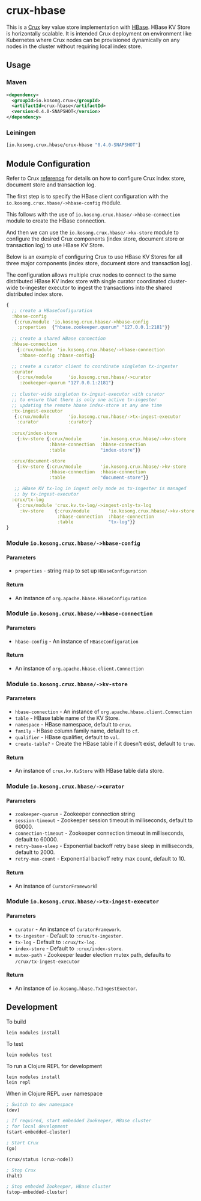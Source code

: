 # crux-hbase
This is a [Crux](https://opencrux.com) key value store implementation with
[HBase](https://hbase.apache.org). HBase KV Store is horizontally scalable.
It is intended Crux deployment on environment like Kubernetes where Crux
nodes can be provisioned dynamically on any nodes in the cluster without
requiring local index store.

## Usage

### Maven
```xml
<dependency>
  <groupId>io.kosong.crux</groupId>
  <artifactId>crux-hbase</artifactId>
  <version>0.4.0-SNAPSHOT</version>
</dependency>

```
### Leiningen
```clojure
[io.kosong.crux.hbase/crux-hbase "0.4.0-SNAPSHOT"]
```


## Module Configuration

Refer to Crux [reference](https://opencrux.com/reference/installation.html) for
details on how to configure Crux index store, document store and transaction log.

The first step is to specify the HBase client configuration with the
`io.kosong.crux.hbase/->hbase-config` module.

This follows with the use of
`io.kosong.crux.hbase/->hbase-connection` module to create the HBase connection.

And then we can use the `io.kosong.crux.hbase/->kv-store` module to configure
the desired Crux components (index store, document store or transaction log)
to use HBase KV Store.

Below is an example of configuring Crux to use HBase KV Stores for all three major
components (index store, document store and transaction log).

The configuration allows multiple crux nodes to connect to the same distributed
HBase KV index store with single curator coordinated cluster-wide tx-ingester
executor to ingest the transactions into the shared distributed index store.

```clojure
{
  ;; create a HBaseConfiguration
  :hbase-config
   {:crux/module 'io.kosong.crux.hbase/->hbase-config
    :properties  {"hbase.zookeeper.quorum" "127.0.0.1:2181"}}
 
  ;; create a shared HBase connection
  :hbase-connection
    {:crux/module  'io.kosong.crux.hbase/->hbase-connection
     :hbase-config :hbase-config}

  ;; create a curator client to coordinate singleton tx-ingester
  :curator
    {:crux/module      'io.kosong.crux.hbase/->curator
     :zookeeper-quorum "127.0.0.1:2181"}
 
  ;; cluster-wide singleton tx-ingest-executor with curator
  ;; to ensure that there is only one active tx-ingester
  ;; updating the remote hbase index-store at any one time
  :tx-ingest-executor
   {:crux/module       'io.kosong.crux.hbase/->tx-ingest-executor
    :curator           :curator}
 
  :crux/index-store
    {:kv-store {:crux/module       'io.kosong.crux.hbase/->kv-store
                :hbase-connection  :hbase-connection
                :table             "index-store"}}

  :crux/document-store
    {:kv-store {:crux/module       'io.kosong.crux.hbase/->kv-store
                :hbase-connection  :hbase-connection
                :table             "document-store"}}

   ;; HBase KV tx-log in ingest only mode as tx-ingester is managed
   ;; by tx-ingest-executor
  :crux/tx-log
    {:crux/module 'crux.kv.tx-log/->ingest-only-tx-log
     :kv-store    {:crux/module       'io.kosong.crux.hbase/->kv-store
                   :hbase-connection  :hbase-connection
                   :table             "tx-log"}}
}
```
### Module `io.kosong.crux.hbase/->hbase-config`
#### Parameters
- `properties` - string map to set up `HBaseConfiguration`
#### Return
- An instance of `org.apache.hbase.HBaseConfiguration`

### Module `io.kosong.crux.hbase/->hbase-connection`
#### Parameters
- `hbase-config` - An instance of `HBaseConfiguration`
#### Return
- An instance of `org.apache.hbase.client.Connection`

### Module `io.kosong.crux.hbase/->kv-store`
#### Parameters
- `hbase-connection` - An instance of `org.apache.hbase.client.Connection`
- `table` - HBase table name of the KV Store.
- `namespace` - HBase namespace, default to `crux`.
- `family` - HBase column family name, default to `cf`.
- `qualifier` - HBase qualifier, default to `val`.
- `create-table?` - Create the HBase table if it doesn't exist, default to `true`.
#### Return
- An instance of `crux.kv.KvStore` with HBase table data store.

### Module `io.kosong.crux.hbase/->curator`
#### Parameters
- `zookeeper-quorum` - Zookeeper connection string
- `session-timeout` - Zookeeper session timeout in milliseconds, default to 60000.
- `connection-timeout` - Zookeeper connection timeout in milliseconds, default to 60000.
- `retry-base-sleep` - Exponential backoff retry base sleep in milliseconds, default to 2000.
- `retry-max-count` - Exponential backoff retry max count, default to 10.
#### Return
- An instance of `CuratorFramework`l


### Module `io.kosong.crux.hbase/->tx-ingest-executor`
#### Parameters
- `curator` - An instance of `CuratorFramework`.
- `tx-ingester` - Default to `:crux/tx-ingester`.
- `tx-log` - Default to `:crux/tx-log`.
- `index-store` - Default to `:crux/index-store`.
- `mutex-path` - Zookeeper leader election mutex path, defaults to `/crux/tx-ingest-executor`
#### Return
- An instance of `io.kosong.hbase.TxIngestExector`.



## Development

To build
``` shell script
lein modules install
```

To test
``` shell script
lein modules test
```

To run a Clojure REPL for development
```shell script
lein modules install
lein repl
```
When in Clojure REPL `user` namespace

```clojure
; Switch to dev namespace
(dev)

; If required, start embedded Zookeeper, HBase cluster
; for local development
(start-embedded-cluster)

; Start Crux
(go)

(crux/status (crux-node))

; Stop Crux
(halt)

; Stop embeded Zookeeper, HBase cluster
(stop-embedded-cluster)
```
